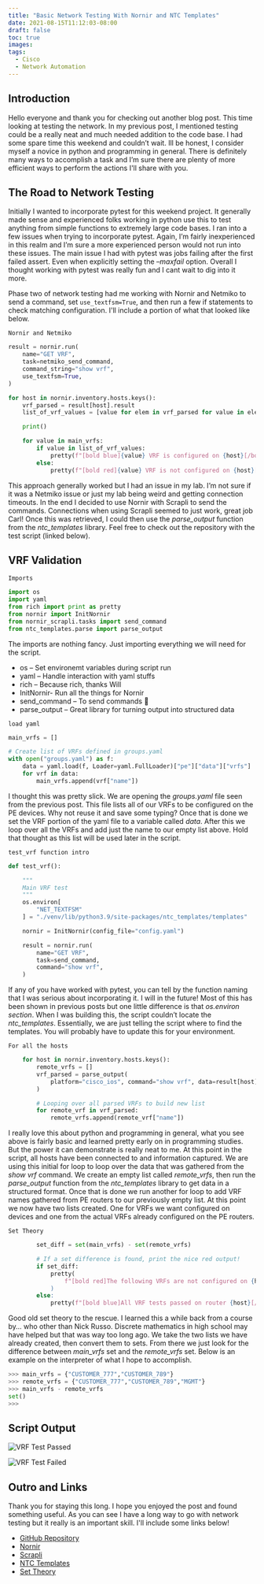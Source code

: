 ```yaml
---
title: "Basic Network Testing With Nornir and NTC Templates"
date: 2021-08-15T11:12:03-08:00
draft: false
toc: true
images:
tags:
  - Cisco
  - Network Automation
---
```


## Introduction

Hello everyone and thank you for checking out another blog post. This time looking at testing the network. In my previous post, I mentioned testing could be a really neat and much needed addition to the code base. I had some spare time this weekend and couldn’t wait. Ill be honest, I consider myself a novice in python and programming in general. There is definitely many ways to accomplish a task and I’m sure there are plenty of more efficient ways to perform the actions I'll share with you.

## The Road to Network Testing

Initially I wanted to incorporate pytest for this weekend project. It generally made sense and experienced folks working in python use this to test anything from simple functions to extremely large code bases. I ran into a few issues when trying to incorporate pytest. Again, I’m fairly inexperienced in this realm and I’m sure a more experienced person would not run into these issues. The main issue I had with pytest was jobs failing after the first failed assert. Even when explicitly setting the *–maxfail* option. Overall I thought working with pytest was really fun and I cant wait to dig into it more.

Phase two of network testing had me working with Nornir and Netmiko to send a command, set `use_textfsm=True`, and then run a few if statements to check matching configuration. I'll include a portion of what that looked like below.

`Nornir and Netmiko`

```python
result = nornir.run(
    name="GET VRF",
    task=netmiko_send_command,
    command_string="show vrf",
    use_textfsm=True,
)

for host in nornir.inventory.hosts.keys():
    vrf_parsed = result[host].result
    list_of_vrf_values = [value for elem in vrf_parsed for value in elem.values()]

    print()

    for value in main_vrfs:
        if value in list_of_vrf_values:
            pretty(f"[bold blue]{value} VRF is configured on {host}[/bold blue]")
        else:
            pretty(f"[bold red]{value} VRF is not configured on {host}[/bold red]")
```

This approach generally worked but I had an issue in my lab. I’m not sure if it was a Netmiko issue or just my lab being weird and getting connection timeouts. In the end I decided to use Nornir with Scrapli to send the commands. Connections when using Scrapli seemed to just work, great job Carl! Once this was retrieved, I could then use the *parse_output* function from the *ntc_templates* library. Feel free to check out the repository with the test script (linked below).

## VRF Validation

`Imports`

```python
import os
import yaml
from rich import print as pretty
from nornir import InitNornir
from nornir_scrapli.tasks import send_command
from ntc_templates.parse import parse_output
```

The imports are nothing fancy. Just importing everything we will need for the script.

- os – Set environemt variables during script run
- yaml – Handle interaction with yaml stuffs
- rich – Because rich, thanks Will
- InitNornir- Run all the things for Nornir
- send_command – To send commands 🙂
- parse_output – Great library for turning output into structured data

`load yaml`

```python
main_vrfs = []

# Create list of VRFs defined in groups.yaml
with open("groups.yaml") as f:
    data = yaml.load(f, Loader=yaml.FullLoader)["pe"]["data"]["vrfs"]
    for vrf in data:
        main_vrfs.append(vrf["name"])
```

I thought this was pretty slick. We are opening the *groups.yaml* file seen from the previous post. This file lists all of our VRFs to be configured on the PE devices. Why not reuse it and save some typing? Once that is done we set the VRF portion of the yaml file to a variable called *data*. After this we loop over all the VRFs and add just the name to our empty list above. Hold that thought as this list will be used later in the script.

`test_vrf function intro`

```python
def test_vrf():

    """
    Main VRF test
    """
    os.environ[
        "NET_TEXTFSM"
    ] = "./venv/lib/python3.9/site-packages/ntc_templates/templates"

    nornir = InitNornir(config_file="config.yaml")

    result = nornir.run(
        name="GET VRF",
        task=send_command,
        command="show vrf",
    )
```

If any of you have worked with pytest, you can tell by the function naming that I was serious about incorporating it. I will in the future! Most of this has been shown in previous posts but one little difference is that *os.environ section*. When I was building this, the script couldn’t locate the *ntc_templates*. Essentially, we are just telling the script where to find the templates. You will probably have to update this for your environment.

`For all the hosts`

```python
    for host in nornir.inventory.hosts.keys():
        remote_vrfs = []
        vrf_parsed = parse_output(
            platform="cisco_ios", command="show vrf", data=result[host].result
        )

        # Looping over all parsed VRFs to build new list
        for remote_vrf in vrf_parsed:
            remote_vrfs.append(remote_vrf["name"])
```

I really love this about python and programming in general, what you see above is fairly basic and learned pretty early on in programming studies. But the power it can demonstrate is really neat to me. At this point in the script, all hosts have been connected to and information captured. We are using this initial for loop to loop over the data that was gathered from the *show vrf* command. We create an empty list called *remote_vrfs*, then run the *parse_output* function from the *ntc_templates* library to get data in a structured format. Once that is done we run another for loop to add VRF names gathered from PE routers to our previously empty list. At this point we now have two lists created. One for VRFs we want configured on devices and one from the actual VRFs already configured on the PE routers.

`Set Theory`

```python
        set_diff = set(main_vrfs) - set(remote_vrfs)

        # If a set difference is found, print the nice red output!
        if set_diff:
            pretty(
                f"[bold red]The following VRFs are not configured on {host}: {set_diff [/bold red]"
            )
        else:
            pretty(f"[bold blue]All VRF tests passed on router {host}[/bold blue]")
```

Good old set theory to the rescue. I learned this a while back from a course by… who other than Nick Russo. Discrete mathematics in high school may have helped but that was way too long ago. We take the two lists we have already created, then convert them to sets. From there we just look for the difference between *main_vrfs* set and the *remote_vrfs* set. Below is an example on the interpreter of what I hope to accomplish.

```python
>>> main_vrfs = {"CUSTOMER_777","CUSTOMER_789"}
>>> remote_vrfs = {"CUSTOMER_777","CUSTOMER_789","MGMT"}
>>> main_vrfs - remote_vrfs
set()
>>>
```

## Script Output

![VRF Test Passed](/blog/images/vrf_check_working.png)

![VRF Test Failed](/blog/images/vrf_check_not_working.png)

## Outro and Links

Thank you for staying this long. I hope you enjoyed the post and found something useful. As you can see I have a long way to go with network testing but it really is an important skill. I'll include some links below!

- [GitHub Repository](https://github.com/JulioPDX/auto_mpls_l3vpn)
- [Nornir](https://nornir.readthedocs.io/en/latest/)
- [Scrapli](https://github.com/scrapli/nornir_scrapli)
- [NTC Templates](https://github.com/networktocode/ntc-templates)
- [Set Theory](https://www.geeksforgeeks.org/python-set-difference/)
